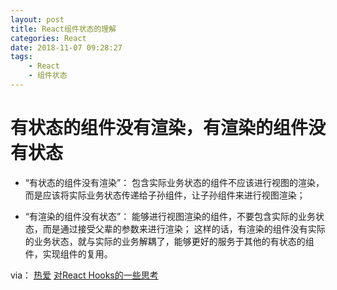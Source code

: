 ```yaml
---
layout: post
title: React组件状态的理解
categories: React
date: 2018-11-07 09:28:27
tags: 
    - React
    - 组件状态
---
```


有状态的组件没有渲染，有渲染的组件没有状态
===========================================
- “有状态的组件没有渲染”：
包含实际业务状态的组件不应该进行视图的渲染，而是应该将实际业务状态传递给子孙组件，让子孙组件来进行视图渲染；

- “有渲染的组件没有状态”：
能够进行视图渲染的组件，不要包含实际的业务状态，而是通过接受父辈的参数来进行渲染；
这样的话，有渲染的组件没有实际的业务状态，就与实际的业务解耦了，能够更好的服务于其他的有状态的组件，实现组件的复用。

via：  [热爱](https://www.zhihu.com/people/hileix/activities) [对React Hooks的一些思考](https://zhuanlan.zhihu.com/p/48264713)